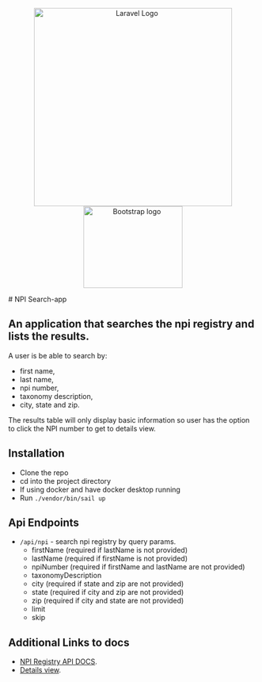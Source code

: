 <p align="center"><a href="https://laravel.com" target="_blank"><img src="https://raw.githubusercontent.com/laravel/art/master/logo-lockup/5%20SVG/2%20CMYK/1%20Full%20Color/laravel-logolockup-cmyk-red.svg" width="400" alt="Laravel Logo"></a>
<a href="https://getbootstrap.com/">
    <img src="https://getbootstrap.com/docs/5.3/assets/brand/bootstrap-logo-shadow.png" alt="Bootstrap logo" width="200" height="165">
  </a>
</p>
# NPI Search-app

## An application that searches the npi registry and lists the results.

A user is be able to search by:

-   first name,
-   last name,
-   npi number,
-   taxonomy description,
-   city, state and zip.

The results table will only display basic information so user has the option to click the NPI number to get to details view.

## Installation

-   Clone the repo
-   cd into the project directory
-   If using docker and have docker desktop running
-   Run `./vendor/bin/sail up`

## Api Endpoints

-   `/api/npi` - search npi registry by query params.
    -   firstName (required if lastName is not provided)
    -   lastName (required if firstName is not provided)
    -   npiNumber (required if firstName and lastName are not provided)
    -   taxonomyDescription
    -   city (required if state and zip are not provided)
    -   state (required if city and zip are not provided)
    -   zip (required if city and state are not provided)
    -   limit
    -   skip

## Additional Links to docs

-   [NPI Registry API DOCS](https://npiregistry.cms.hhs.gov/api-page).
-   [Details view](https://npiregistry.cms.hhs.gov/provider-view/{npi}).
